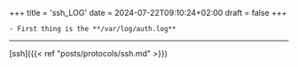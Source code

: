 +++
title = 'ssh_LOG'
date = 2024-07-22T09:10:24+02:00
draft = false
+++

    - First thing is the **/var/log/auth.log**




---
[ssh]({{< ref "posts/protocols/ssh.md" >}})